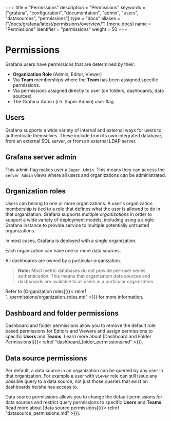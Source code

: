 +++
title = "Permissions"
description = "Permissions"
keywords = ["grafana", "configuration", "documentation", "admin", "users", "datasources", "permissions"]
type = "docs"
aliases = ["/docs/grafana/latest/permissions/overview/"]
[menu.docs]
name = "Permissions"
identifier = "permissions"
weight = 50
+++

# Permissions

Grafana users have permissions that are determined by their:

- **Organization Role** (Admin, Editor, Viewer)
- Via **Team** memberships where the **Team** has been assigned specific permissions.
- Via permissions assigned directly to user (on folders, dashboards, data sources)
- The Grafana Admin (i.e. Super Admin) user flag.

## Users

Grafana supports a wide variety of internal and external ways for users to authenticate themselves. These include from its own integrated database, from an external SQL server, or from an external LDAP server.

## Grafana server admin

This admin flag makes user a `Super Admin`. This means they can access the `Server Admin` views where all users and organizations can be administrated.

## Organization roles

Users can belong to one or more organizations. A user's organization membership is tied to a role that defines what the user is allowed to do
in that organization. Grafana supports multiple *organizations* in order to support a wide variety of deployment models, including using a single Grafana instance to provide service to multiple potentially untrusted organizations.

In most cases, Grafana is deployed with a single organization.

Each organization can have one or more data sources.

All dashboards are owned by a particular organization.

 > **Note:** Most metric databases do not provide per-user series authentication. This means that organization data sources and dashboards are available to all users in a particular organization.

Refer to [Organization roles]({{< relref "../permissions/organization_roles.md" >}}) for more information.

## Dashboard and folder permissions

Dashboard and folder permissions allow you to remove the default role based permissions for Editors and Viewers and assign permissions to specific **Users** and **Teams**. Learn more about [Dashboard and Folder Permissions]({{< relref "dashboard_folder_permissions.md" >}}).

## Data source permissions

Per default, a data source in an organization can be queried by any user in that organization. For example a user with `Viewer` role can still
issue any possible query to a data source, not just those queries that exist on dashboards he/she has access to.

Data source permissions allows you to change the default permissions for data sources and restrict query permissions to specific **Users** and **Teams**. Read more about [data source permissions]({{< relref "datasource_permissions.md" >}}).

